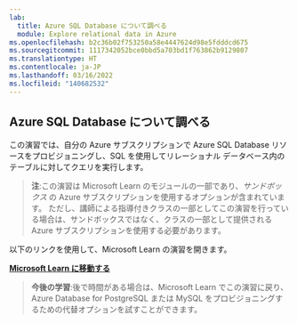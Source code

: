 ```yaml
---
lab:
  title: Azure SQL Database について調べる
  module: Explore relational data in Azure
ms.openlocfilehash: b2c36b02f753250a58e4447624d98e5fdddcd675
ms.sourcegitcommit: 1117342052bce0bbd5a703bd1f763862b9129807
ms.translationtype: HT
ms.contentlocale: ja-JP
ms.lasthandoff: 03/16/2022
ms.locfileid: "140682532"
---
```

## <a name="explore-azure-sql-database"></a>Azure SQL Database について調べる

この演習では、自分の Azure サブスクリプションで Azure SQL Database リソースをプロビジョニングし、SQL を使用してリレーショナル データベース内のテーブルに対してクエリを実行します。

> **注**:この演習は Microsoft Learn のモジュールの一部であり、*サンドボックス* の Azure サブスクリプションを使用するオプションが含まれています。 ただし、講師による指導付きクラスの一部としてこの演習を行っている場合は、サンドボックスではなく、クラスの一部として提供される Azure サブスクリプションを使用する必要があります。

以下のリンクを使用して、Microsoft Learn の演習を開きます。

**[Microsoft Learn に移動する](https://docs.microsoft.com/learn/modules/explore-provision-deploy-relational-database-offerings-azure/4-exercise-provision-relational-azure-data-services?pivots=azuresql#provision-an-azure-sql-database-resource)**

> **今後の学習**:後で時間がある場合は、Microsoft Learn でこの演習に戻り、Azure Database for PostgreSQL または MySQL をプロビジョニングするための代替オプションを試すことができます。